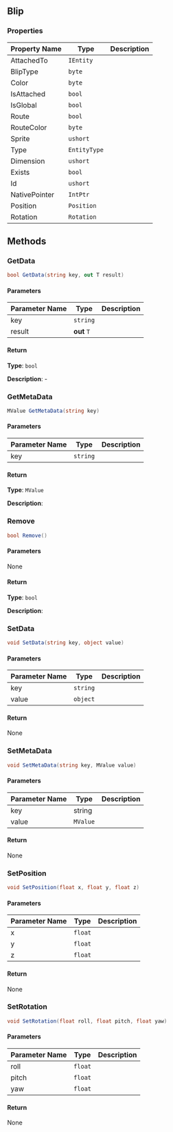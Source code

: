 ## Blip

### Properties

| Property Name | Type         | Description |
| ------------- | ------------ | ----------- |
| AttachedTo    | `IEntity`    |             |
| BlipType      | `byte`       |             |
| Color         | `byte`       |             |
| IsAttached    | `bool`       |             |
| IsGlobal      | `bool`       |             |
| Route         | `bool`       |             |
| RouteColor    | `byte`       |             |
| Sprite        | `ushort`     |             |
| Type          | `EntityType` |             |
| Dimension     | `ushort`     |             |
| Exists        | `bool`       |             |
| Id            | `ushort`     |             |
| NativePointer | `IntPtr`     |             |
| Position      | `Position`   |             |
| Rotation      | `Rotation`   |             |


## Methods

### GetData

```csharp
bool GetData(string key, out T result)
```



#### Parameters

| Parameter Name | Type        | Description |
| -------------- | ----------- | ----------- |
| key            | `string`    |             |
| result         | **out** `T` |             |

#### Return

**Type**: `bool`

**Description**: -


### GetMetaData

```csharp
MValue GetMetaData(string key)
```



#### Parameters

| Parameter Name | Type     | Description |
| -------------- | -------- | ----------- |
| key            | `string` |             |

#### Return

**Type**: `MValue`

**Description**:



### Remove

```csharp
bool Remove()
```



#### Parameters

None

#### Return

**Type**: `bool`

**Description**:


### SetData

```csharp
void SetData(string key, object value)
```



#### Parameters

| Parameter Name | Type     | Description |
| -------------- | -------- | ----------- |
| key            | `string` |             |
| value          | `object` |             |

#### Return

None


### SetMetaData

```csharp
void SetMetaData(string key, MValue value)
```



#### Parameters

| Parameter Name | Type     | Description |
| -------------- | -------- | ----------- |
| key            | string   |             |
| value          | `MValue` |             |

#### Return

None


### SetPosition

```csharp
void SetPosition(float x, float y, float z)
```



#### Parameters

| Parameter Name | Type    | Description |
| -------------- | ------- | ----------- |
| x              | `float` |             |
| y              | `float` |             |
| z              | `float` |             |



#### Return

None


### SetRotation

```csharp
void SetRotation(float roll, float pitch, float yaw)
```



#### Parameters

| Parameter Name | Type    | Description |
| -------------- | ------- | ----------- |
| roll           | `float` |             |
| pitch          | `float` |             |
| yaw            | `float` |             |

#### Return

None
